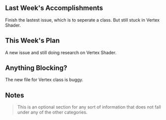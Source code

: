 ## Last Week's Accomplishments

Finish the lastest issue, which is to seperate a class. But still stuck in Vertex Shader.

## This Week's Plan

A new issue and still doing research on Vertex Shader.

## Anything Blocking?

The new file for Vertex class is buggy.

## Notes

> This is an optional section for any sort of information that does not fall under any of the other categories.